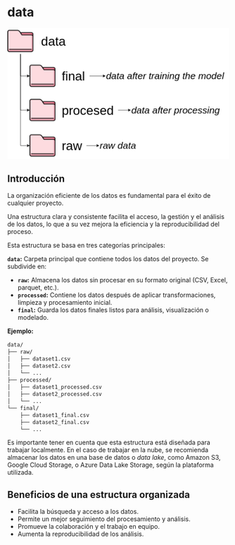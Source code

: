 # data

<img src="../../images/data.png" width="600" >

## Introducción

La organización eficiente de los datos es fundamental
para el éxito de cualquier proyecto.

Una estructura clara y consistente facilita el acceso, la gestión y el análisis de los datos,
lo que a su vez mejora la eficiencia y la reproducibilidad del proceso.

Esta estructura se basa en tres categorías principales:

**`data`:** Carpeta principal que contiene todos los datos del proyecto. Se subdivide en:

* **`raw`:** Almacena los datos sin procesar en su formato original (CSV, Excel, parquet, etc.).
* **`processed`:** Contiene los datos después de aplicar transformaciones, limpieza y procesamiento inicial.
* **`final`:** Guarda los datos finales listos para análisis, visualización o modelado.

**Ejemplo:**

```
data/
├── raw/
│   ├── dataset1.csv
│   ├── dataset2.csv
│   └── ...
├── processed/
│   ├── dataset1_processed.csv
│   ├── dataset2_processed.csv
│   └── ...
└── final/
    ├── dataset1_final.csv
    ├── dataset2_final.csv
    └── ...
```

Es importante tener en cuenta que esta estructura está
diseñada para trabajar localmente. En el caso de trabajar en la nube,
se recomienda almacenar los datos en una base de datos o *data lake*, como Amazon S3, Google Cloud Storage, o Azure Data Lake Storage,
según la plataforma utilizada.



## Beneficios de una estructura organizada

* Facilita la búsqueda y acceso a los datos.
* Permite un mejor seguimiento del procesamiento y análisis.
* Promueve la colaboración y el trabajo en equipo.
* Aumenta la reproducibilidad de los análisis.
